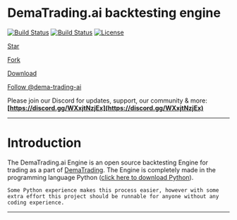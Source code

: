 # DemaTrading.ai backtesting engine

[![Build Status](https://img.shields.io/github/forks/dema-trading-ai/engine.svg)](https://github.com/dema-trading-ai/engine)
[![Build Status](https://img.shields.io/github/stars/dema-trading-ai/engine.svg)](https://github.com/dema-trading-ai/engine)
[![License](https://img.shields.io/github/license/dema-trading-ai/engine.svg)](https://github.com/dema-trading-ai/engine)

<!-- Place this tag where you want the button to render. -->
<a class="github-button" href="https://github.com/dema-trading-ai/engine" data-icon="octicon-star" data-size="large" aria-label="Star dema-trading-ai/engine on GitHub">Star</a>
<!-- Place this tag where you want the button to render. -->
<a class="github-button" href="https://github.com/dema-trading-ai/engine/fork" data-icon="octicon-repo-forked" data-size="large" aria-label="Fork dema-trading-ai/engine on GitHub">Fork</a>
<!-- Place this tag where you want the button to render. -->
<a class="github-button" href="https://github.com/dema-trading-ai/engine/archive/main.zip" data-icon="octicon-cloud-download" data-size="large" aria-label="Clone dema-trading-ai/engine on GitHub">Download</a>

<!-- Place this tag where you want the button to render. -->
<a class="github-button" href="https://github.com/dema-trading-ai" data-size="large" aria-label="Follow @dema-trading-ai on GitHub">Follow @dema-trading-ai</a>

Please join our Discord for updates, support, our community & more:
**[https://discord.gg/WXxjtNzjEx](https://discord.gg/WXxjtNzjEx)**

***



# Introduction

The DemaTrading.ai Engine is an open source backtesting Engine for trading as a part of [DemaTrading](https://DemaTrading.ai). The Engine is completely made in the programming language Python ([click here to download Python](https://www.python.org/downloads/)).

`Some Python experience makes this process easier, however with some extra effort this project should be runnable for anyone without any coding experience.`

***

